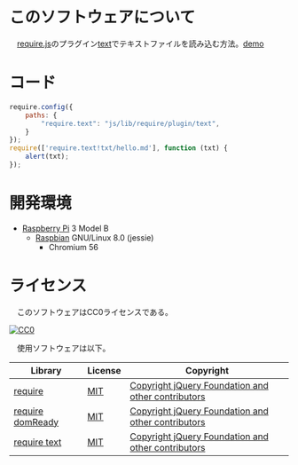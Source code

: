 # このソフトウェアについて

　[require.js](http://requirejs.org/)のプラグイン[text](https://requirejs.org/docs/download.html#text)でテキストファイルを読み込む方法。[demo](https://ytyaru.github.io/JS.require.plugin.text.20180811120000)

# コード

```javascript
require.config({
    paths: {
        "require.text": "js/lib/require/plugin/text",
    }
});
require(['require.text!txt/hello.md'], function (txt) {
    alert(txt);
});
```

# 開発環境

* [Raspberry Pi](https://ja.wikipedia.org/wiki/Raspberry_Pi) 3 Model B
    * [Raspbian](https://www.raspberrypi.org/downloads/raspbian/) GNU/Linux 8.0 (jessie)
        * Chromium 56

# ライセンス

　このソフトウェアはCC0ライセンスである。

[![CC0](http://i.creativecommons.org/p/zero/1.0/88x31.png "CC0")](http://creativecommons.org/publicdomain/zero/1.0/deed.ja)

　使用ソフトウェアは以下。

Library|License|Copyright
-------|-------|---------
[require](http://requirejs.org/)|[MIT](https://opensource.org/licenses/MIT)|[Copyright jQuery Foundation and other contributors](https://github.com/requirejs/requirejs/blob/master/LICENSE)
[require domReady](https://github.com/requirejs/domReady)|[MIT](https://opensource.org/licenses/MIT)|[Copyright jQuery Foundation and other contributors](https://github.com/requirejs/domReady/blob/master/LICENSE)
[require text](https://github.com/requirejs/text)|[MIT](https://opensource.org/licenses/MIT)|[Copyright jQuery Foundation and other contributors](https://github.com/requirejs/text/blob/master/LICENSE)

